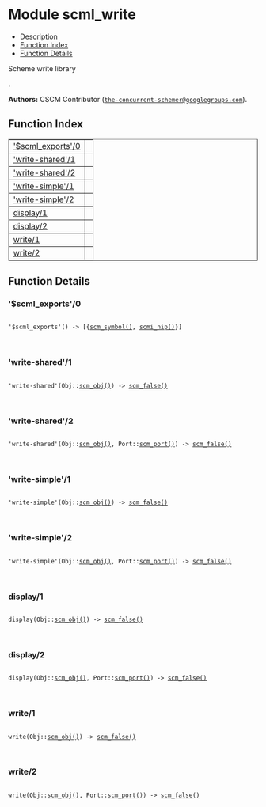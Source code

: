 

# Module scml_write #
* [Description](#description)
* [Function Index](#index)
* [Function Details](#functions)

<p>Scheme write library</p>.

__Authors:__ CSCM Contributor ([`the-concurrent-schemer@googlegroups.com`](mailto:the-concurrent-schemer@googlegroups.com)).

<a name="index"></a>

## Function Index ##


<table width="100%" border="1" cellspacing="0" cellpadding="2" summary="function index"><tr><td valign="top"><a href="#%24scml_exports-0">'$scml_exports'/0</a></td><td></td></tr><tr><td valign="top"><a href="#write-shared-1">'write-shared'/1</a></td><td></td></tr><tr><td valign="top"><a href="#write-shared-2">'write-shared'/2</a></td><td></td></tr><tr><td valign="top"><a href="#write-simple-1">'write-simple'/1</a></td><td></td></tr><tr><td valign="top"><a href="#write-simple-2">'write-simple'/2</a></td><td></td></tr><tr><td valign="top"><a href="#display-1">display/1</a></td><td></td></tr><tr><td valign="top"><a href="#display-2">display/2</a></td><td></td></tr><tr><td valign="top"><a href="#write-1">write/1</a></td><td></td></tr><tr><td valign="top"><a href="#write-2">write/2</a></td><td></td></tr></table>


<a name="functions"></a>

## Function Details ##

<a name="%24scml_exports-0"></a>

### '$scml_exports'/0 ###

<pre><code>
'$scml_exports'() -&gt; [{<a href="#type-scm_symbol">scm_symbol()</a>, <a href="#type-scmi_nip">scmi_nip()</a>}]
</code></pre>
<br />

<a name="write-shared-1"></a>

### 'write-shared'/1 ###

<pre><code>
'write-shared'(Obj::<a href="#type-scm_obj">scm_obj()</a>) -&gt; <a href="#type-scm_false">scm_false()</a>
</code></pre>
<br />

<a name="write-shared-2"></a>

### 'write-shared'/2 ###

<pre><code>
'write-shared'(Obj::<a href="#type-scm_obj">scm_obj()</a>, Port::<a href="#type-scm_port">scm_port()</a>) -&gt; <a href="#type-scm_false">scm_false()</a>
</code></pre>
<br />

<a name="write-simple-1"></a>

### 'write-simple'/1 ###

<pre><code>
'write-simple'(Obj::<a href="#type-scm_obj">scm_obj()</a>) -&gt; <a href="#type-scm_false">scm_false()</a>
</code></pre>
<br />

<a name="write-simple-2"></a>

### 'write-simple'/2 ###

<pre><code>
'write-simple'(Obj::<a href="#type-scm_obj">scm_obj()</a>, Port::<a href="#type-scm_port">scm_port()</a>) -&gt; <a href="#type-scm_false">scm_false()</a>
</code></pre>
<br />

<a name="display-1"></a>

### display/1 ###

<pre><code>
display(Obj::<a href="#type-scm_obj">scm_obj()</a>) -&gt; <a href="#type-scm_false">scm_false()</a>
</code></pre>
<br />

<a name="display-2"></a>

### display/2 ###

<pre><code>
display(Obj::<a href="#type-scm_obj">scm_obj()</a>, Port::<a href="#type-scm_port">scm_port()</a>) -&gt; <a href="#type-scm_false">scm_false()</a>
</code></pre>
<br />

<a name="write-1"></a>

### write/1 ###

<pre><code>
write(Obj::<a href="#type-scm_obj">scm_obj()</a>) -&gt; <a href="#type-scm_false">scm_false()</a>
</code></pre>
<br />

<a name="write-2"></a>

### write/2 ###

<pre><code>
write(Obj::<a href="#type-scm_obj">scm_obj()</a>, Port::<a href="#type-scm_port">scm_port()</a>) -&gt; <a href="#type-scm_false">scm_false()</a>
</code></pre>
<br />

